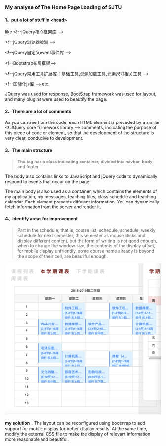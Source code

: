 ### My analyse of The Home Page Loading of SJTU

#### 1、put a lot of stuff in \<head>
like
\<!--jQuery核心框架库 -->

\<!--jQuery浏览器检测 --> 

\<!--jQuery自定义event事件库 -->

\<!--Bootstrap布局框架-->

\<!--jQuery常用工具扩展库：基础工具,资源加载工具,元素尺寸相关工具 -->

\<!--国际化js库 -->
etc.

JQuery was used for response, BootStrap framework was used for layout, and many plugins were used to beautify the page.

#### 2、There are a lot of comments

As you can see from the code, each HTML element is preceded by a similar \<! JQuery core framework library --> comments, indicating the purpose of this piece of code or element, so that the development of the structure is very clear, conducive to development.

#### 3、The main structure
>The <body> tag has a class indicating container, divided into navbar, body and footer.

The body also contains links to JavaScript and jQuery code to dynamically respond to events that occur on the page.

The main body is also used as a container, which contains the elements of my application, my messages, teaching files, class schedule and teaching calendar. Each element presents different information. You can dynamically fetch information from the server and render it.
#### 4、Identify areas for improvement

>Part in the schedule, that is, course list, schedule, schedule, weekly schedule for next semester, this semester as mouse clicks and display different content, but the form of writing is not good enough, when to change the window size, the contents of the display offset, for mobile display unfriendly, some course name already is beyond the scope of their cell, are beautiful enough.

![布局不合理](图片1.png)

**my solution**：The layout can be reconfigured using bootstrap to add support for mobile display for better display results. At the same time, modify the external CSS file to make the display of relevant information more reasonable and beautiful.